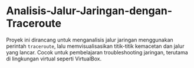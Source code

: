 # Analisis-Jalur-Jaringan-dengan-Traceroute
Proyek ini dirancang untuk menganalisis jalur jaringan menggunakan perintah `traceroute`, lalu memvisualisasikan titik-titik kemacetan dan jalur yang lancar. Cocok untuk pembelajaran troubleshooting jaringan, terutama di lingkungan virtual seperti VirtualBox.
